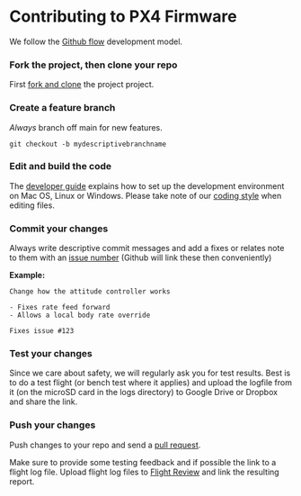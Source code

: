# Contributing to PX4 Firmware

We follow the [Github flow](https://guides.github.com/introduction/flow/) development model.

### Fork the project, then clone your repo

First [fork and clone](https://help.github.com/articles/fork-a-repo) the project project.

### Create a feature branch

*Always* branch off main for new features.

```
git checkout -b mydescriptivebranchname
```

### Edit and build the code

The [developer guide](http://dev.px4.io/) explains how to set up the development environment on Mac OS, Linux or Windows. Please take note of our [coding style](https://dev.px4.io/main/en/contribute/code.html) when editing files.

### Commit your changes

Always write descriptive commit messages and add a fixes or relates note to them with an [issue number](https://github.com/px4/Firmware/issues) (Github will link these then conveniently)

**Example:**

```
Change how the attitude controller works

- Fixes rate feed forward
- Allows a local body rate override

Fixes issue #123
```

### Test your changes

Since we care about safety, we will regularly ask you for test results. Best is to do a test flight (or bench test where it applies) and upload the logfile from it (on the microSD card in the logs directory) to Google Drive or Dropbox and share the link.

### Push your changes

Push changes to your repo and send a [pull request](https://github.com/PX4/Firmware/compare/).

Make sure to provide some testing feedback and if possible the link to a flight log file. Upload flight log files to [Flight Review](http://logs.px4.io) and link the resulting report.
